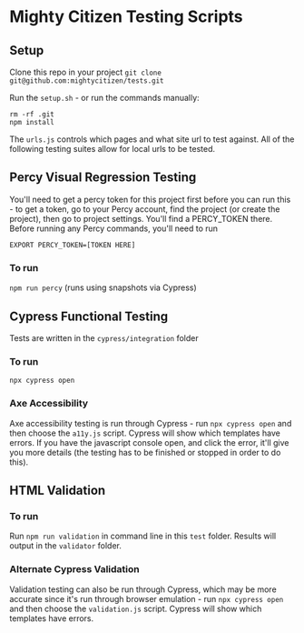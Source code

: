 # Mighty Citizen Testing Scripts

## Setup

Clone this repo in your project `git clone git@github.com:mightycitizen/tests.git`

Run the `setup.sh` - or run the commands manually:
```
rm -rf .git
npm install
```

The `urls.js` controls which pages and what site url to test against. All of the following testing suites allow for local urls to be tested.

## Percy Visual Regression Testing
You'll need to get a percy token for this project first before you can run this - to get a token, go to your Percy account, find the project (or create the project), then go to project settings. You'll find a PERCY_TOKEN there. Before running any Percy commands, you'll need to run

```EXPORT PERCY_TOKEN=[TOKEN HERE]```


### To run
`npm run percy` (runs using snapshots via Cypress)

## Cypress Functional Testing
Tests are written in the `cypress/integration` folder

### To run

```npx cypress open```

### Axe Accessibility

Axe accessibility testing is run through Cypress - run `npx cypress open` and then choose the `a11y.js` script. Cypress will show which templates have errors. If you have the javascript console open, and click the error, it'll give you more details (the testing has to be finished or stopped in order to do this).

## HTML Validation

### To run
Run `npm run validation` in command line in this `test` folder. Results will output in the `validator` folder.

### Alternate Cypress Validation
Validation testing can also be run through Cypress, which may be more accurate since it's run through browser emulation - run `npx cypress open` and then choose the `validation.js` script. Cypress will show which templates have errors.

